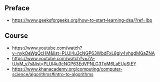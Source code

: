 ## Preface
- https://www.geeksforgeeks.org/how-to-start-learning-dsa/?ref=lbp

## Course
- https://www.youtube.com/watch?v=nykOeWgQcHM&list=PLUl4u3cNGP63WbdFxL8giv4yhgdMGaZNA
- https://www.youtube.com/watch?v=ZA-tUyM_y7s&list=PLUl4u3cNGP63EdVPNLG3ToM6LaEUuStEY
- https://www.khanacademy.org/computing/computer-science/algorithms#intro-to-algorithms